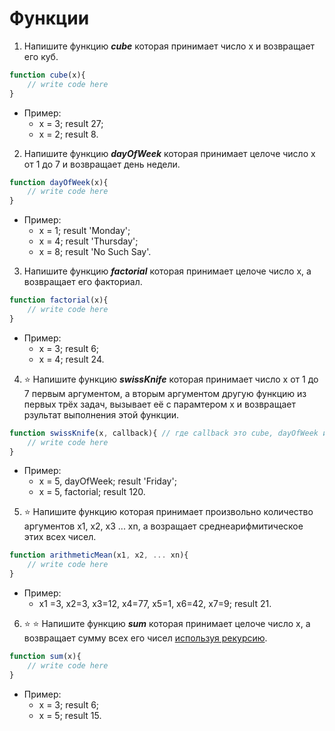 # Функции
1. Напишите функцию _**cube**_ которая принимает число x и возвращает его куб.
```javascript
function cube(x){ 
	// write code here
}
```
* Пример: 
    * x = 3; result 27;
    * x = 2; result 8.
2. Напишите функцию _**dayOfWeek**_ которая принимает целоче число x от 1 до 7 и возвращает день недели.
```javascript
function dayOfWeek(x){ 
	// write code here
}
```
* Пример: 
    * x = 1; result 'Monday';
    * x = 4; result 'Thursday';
	* x = 8; result 'No Such Say'.
3. Напишите функцию _**factorial**_ которая принимает целоче число x, а возвращает его факториал.
```javascript
function factorial(x){ 
	// write code here
}
```
* Пример: 
    * x = 3; result 6;
    * x = 4; result 24.
4. :star: Напишите функцию _**swissKnife**_ которая принимает число x от 1 до 7 первым аргументом, а вторым аргументом другую функцию из первых трёх задач, вызывает её с парамтером x и возвращает рзультат выполнения этой функции.
```javascript
function swissKnife(x, callback){ // где callback это cube, dayOfWeek или factorial
	// write code here
}
```
* Пример: 
    * x = 5, dayOfWeek; result 'Friday';
    * x = 5, factorial; result 120.
5. :star: Напишите функцию которая принимает произвольно количество аргументов x1, x2, x3 ... xn, а возращает среднеарифмитическое этих всех чисел.
```javascript
function arithmeticMean(x1, x2, ... xn){
	// write code here
}
```
* Пример: 
    * x1 =3, x2=3, x3=12, x4=77, x5=1, x6=42, x7=9; result 21.
6. :star: :star: Напишите функцию _**sum**_ которая принимает целоче число x, а возвращает сумму всех его чисел [используя рекурсию](https://learn.javascript.ru/recursion).
```javascript
function sum(x){ 
	// write code here
}
```
* Пример: 
    * x = 3; result 6;
    * x = 5; result 15.